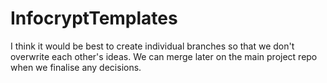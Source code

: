 # InfocryptTemplates

I think it would be best to create individual branches so that we don't overwrite each other's ideas. We can merge later on the main project repo when we finalise any decisions.
